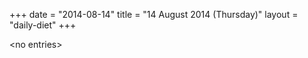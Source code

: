 +++
date = "2014-08-14"
title = "14 August 2014 (Thursday)"
layout = "daily-diet"
+++

\<no entries\>